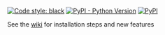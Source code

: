 [![Code style: black](https://img.shields.io/badge/code%20style-black-000000.svg)](https://github.com/psf/black)
[![PyPI - Python Version](https://img.shields.io/pypi/pyversions/NEMO-CE?label=python)](https://www.python.org/downloads/release/python-3110/)
[![PyPI](https://img.shields.io/pypi/v/nemo-ce?label=pypi%20version)](https://pypi.org/project/NEMO/)

See the [wiki](https://gitlab.com/nemo-community/nemo-ce/-/wikis/home) for installation steps and new features